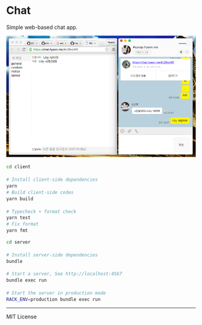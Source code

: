 Chat
========
Simple web-based chat app.

![Sample Image]

```bash
cd client

# Install client-side dependencies
yarn
# Build client-side codes
yarn build

# Typecheck + format check
yarn test
# Fix format
yarn fmt
```
```bash
cd server

# Install server-side dependencies
bundle

# Start a server, See http://localhost:4567
bundle exec run

# Start the server in production mode
RACK_ENV=production bundle exec run
```

--------

MIT License

[Sample Image]: https://raw.githubusercontent.com/simnalamburt/i/master/chat/sample.png
